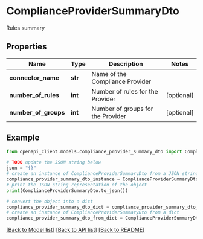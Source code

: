 # ComplianceProviderSummaryDto

Rules summary

## Properties

Name | Type | Description | Notes
------------ | ------------- | ------------- | -------------
**connector_name** | **str** | Name of the Compliance Provider | 
**number_of_rules** | **int** | Number of rules for the Provider | [optional] 
**number_of_groups** | **int** | Number of groups for the Provider | [optional] 

## Example

```python
from openapi_client.models.compliance_provider_summary_dto import ComplianceProviderSummaryDto

# TODO update the JSON string below
json = "{}"
# create an instance of ComplianceProviderSummaryDto from a JSON string
compliance_provider_summary_dto_instance = ComplianceProviderSummaryDto.from_json(json)
# print the JSON string representation of the object
print(ComplianceProviderSummaryDto.to_json())

# convert the object into a dict
compliance_provider_summary_dto_dict = compliance_provider_summary_dto_instance.to_dict()
# create an instance of ComplianceProviderSummaryDto from a dict
compliance_provider_summary_dto_from_dict = ComplianceProviderSummaryDto.from_dict(compliance_provider_summary_dto_dict)
```
[[Back to Model list]](../README.md#documentation-for-models) [[Back to API list]](../README.md#documentation-for-api-endpoints) [[Back to README]](../README.md)


